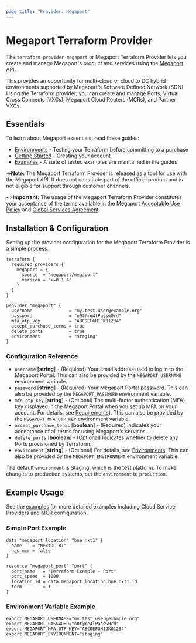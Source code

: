 ```yaml
---
page_title: "Provider: Megaport"
---
```


# Megaport Terraform Provider

The `terraform-provider-megaport` or Megaport Terraform Provider lets you create and manage 
Megaport's product and services using the [Megaport API](https://dev.megaport.com).

This provides an opportunity for multi-cloud or cloud to DC hybrid environments supported by Megaport's Software 
Defined Network (SDN). Using the Terraform provider, you can create and manage Ports, Virtual Cross Connects (VXCs), 
Megaport Cloud Routers (MCRs), and Partner VXCs 

## Essentials
To learn about Megaport essentials, read these guides:   
* [Environments](guides/environments) - Testing your Terraform before committing to a purchase
* [Getting Started](guides/gettingstarted) - Creating your account  
* [Examples](guides/examples) - A suite of 
  tested examples are maintained in the guides

->**Note:** The Megaport Terraform Provider is released as a tool for use with the Megaport API. It does not constitute
part of the official product and is not eligible for support through customer channels.

~>**Important:** The usage of the Megaport Terraform Provider constitutes your acceptance of the terms available
in the Megaport [Acceptable Use Policy](https://www.megaport.com/legal/acceptable-use-policy/) and 
[Global Services Agreement](https://www.megaport.com/legal/global-services-agreement/).

## Installation & Configuration

Setting up the provider configuration for the Megaport Terraform Provider is a simple process.
```
terraform {
  required_providers {
    megaport = {
      source  = "megaport/megaport"
      version = ">=0.1.4"
    }
  }
}

provider "megaport" {
  username              = "my.test.user@example.org"
  password              = "n0t@re4lPassw0rd"
  mfa_otp_key           = "ABCDEFGHIJK01234"
  accept_purchase_terms = true
  delete_ports          = true
  environment           = "staging"
}
```
### Configuration Reference

 - `username` [**string**] - (Required) Your email address used to log in to the Megaport Portal. This can also be provided by the `MEGAPORT_USERNAME` environment variable.
 - `password` [**string**] - (Required) Your Megaport Portal password. This can also be provided by the `MEGAPORT_PASSWORD` environment variable.
 - `mfa_otp_key` [**string**] - (Optional) The multi-factor authentication (MFA) key displayed in the Megaport Portal when you set up MFA on your account. For details, see [Requirements](guides/gettingstarted)). This can also be provided by the `MEGAPORT_MFA_OTP_KEY` environment variable.
 - `accept_purchase_terms` [**boolean**] - (Required) Indicates your acceptance of all terms for using Megaport's services.
 - `delete_ports` [**boolean**] - (Optional) Indicates whether to delete any Ports provisioned by Terraform.
 - `environment` [**string**] - (Optional) For details, see [Environments](guides/environments). This can also be provided by the `MEGAPORT_ENVIRONMENT` environment variable.

The default `environment` is Staging, which is the test platform. To make changes to production systems, set the `environment` to `production`.

## Example Usage

See the [examples](guides/examples) for more detailed examples including Cloud Service Providers and MCR configuration.

### Simple Port Example
```
data "megaport_location" "bne_nxt1" {
  name    = "NextDC B1"
  has_mcr = false
}

resource "megaport_port" "port" {
  port_name   = "Terraform Example - Port"
  port_speed  = 1000
  location_id = data.megaport_location.bne_nxt1.id
  term        = 1
}
```

### Environment Variable Example
```
export MEGAPORT_USERNAME="my.test.user@example.org"
export MEGAPORT_PASSWORD="n0t@re4lPassw0rd"
export MEGAPORT_MFA_OTP_KEY="ABCDEFGHIJK01234"
export MEGAPORT_ENVIRONMENT="staging"
```
